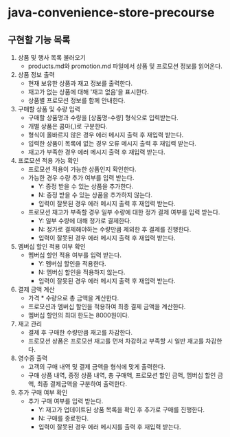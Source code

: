 # java-convenience-store-precourse

## 구현할 기능 목록
1. 상품 및 행사 목록 불러오기
    - products.md와 promotion.md 파일에서 상품 및 프로모션 정보를 읽어온다.
2. 상품 정보 출력 
    - 현재 보유한 상품과 재고 정보를 출력한다.
    - 재고가 없는 상품에 대해 '재고 없음'을 표시한다.
    - 상품별 프로모션 정보를 함께 안내한다.
3. 구매할 상품 및 수량 입력
    - 구매할 상품명과 수량을 [상품명-수량] 형식으로 입력받는다.
    - 개별 상품은 콤마(,)로 구분한다.
    - 형식이 올바르지 않은 경우 에러 메시지 출력 후 재입력 받는다.
    - 입력한 상품이 목록에 없는 경우 오류 메시지 출력 후 재입력 받는다.
    - 재고가 부족한 경우 에러 메시지 출력 후 재입력 받는다.
4. 프로모션 적용 가능 확인
    - 프로모션 적용이 가능한 상품인지 확인한다.
    - 가능한 경우 수량 추가 여부를 입력 받는다.
        - Y: 증정 받을 수 있는 상품을 추가한다.
        - N: 증정 받을 수 있는 상품을 추가하지 않는다.
        - 입력이 잘못된 경우 에러 메시지 출력 후 재입력 받는다.
    - 프로모션 재고가 부족할 경우 일부 수량에 대한 정가 결제 여부를 입력 받는다.
        - Y: 일부 수량에 대해 정가로 결제한다.
        - N: 정가로 결제해야하는 수량만큼 제외한 후 결제를 진행한다.
        - 입력이 잘못된 경우 에러 메시지 출력 후 재입력 받는다.
5. 멤버십 할인 적용 여부 확인
    - 멤버십 할인 적용 여부를 입력 받는다.
        - Y: 멤버십 할인을 적용한다.
        - N: 멤버십 할인을 적용하지 않는다.
        - 입력이 잘못된 경우 에러 메시지 출력 후 재입력 받는다.
6. 결제 금액 계산
    - 가격 * 수량으로 총 금액을 계산한다.
    - 프로모션과 멤버십 할인을 적용하여 최종 결제 금액을 계산한다.
    - 멤버십 할인의 최대 한도는 8000원이다.
7. 재고 관리 
    - 결제 후 구매한 수량만큼 재고를 차감한다.
    - 프로모션 상품은 프로모션 재고를 먼저 차감하고 부족할 시 일반 재고를 차감한다.
8. 영수증 출력
    - 고객의 구매 내역 및 결제 금액을 형식에 맞게 출력한다.
    - 구매 상품 내역, 증정 상품 내역, 총 구매액, 프로모션 할인 금액, 멤버십 할인 금액, 최종 결제금액을 구분하여 출력한다.
9. 추가 구매 여부 확인
    - 추가 구매 여부를 입력 받는다.
        - Y: 재고가 업데이트된 상품 목록을 확인 후 추가로 구매를 진행한다.
        - N: 구매를 종료한다.
        - 입력이 잘못된 경우 에러 메시지를 출력 후 재입력 받는다.